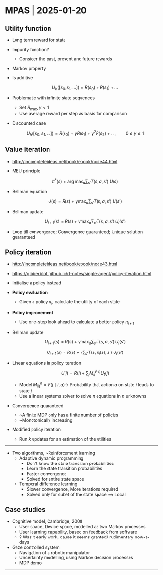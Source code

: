 # MPAS | 2025-01-20

## Utility function

- Long term reward for state
- Impurity function?
  - Consider the past, present and future rewards
- Markov property
- Is additive

  $$
  U_h([s_0, s_1, \dots]) = R(s_0) + R(s_1) + \dots
  $$

- Problematic with infinite state sequences
  - Set $R_{\max}, \gamma < 1$
  - Use average reward per step as basis for comparison
- Discounted case

  $$
  U_h([s_0, s_1, \dots]) = R(s_0) + \gamma R(s_1) + \gamma^2 R(s_2) + \dots, \qquad 0 \leq \gamma \leq 1
  $$

## Value iteration

- <http://incompleteideas.net/book/ebook/node44.html>
- MEU principle

  $$
  \pi^*(s) = \arg \max_{a} \sum_{s'} T(s, a, s') \ U(s)
  $$

- Bellman equation

  $$
  U(s) = R(s) + \gamma \max_{a} \sum_{s'} T(s, a, s') \ U(s')
  $$

- Bellman update

  $$
  U_{i+1}(s) = R(s) + \gamma \max_{a} \sum_{s'} T(s, a, s') \ U_i(s')
  $$

- Loop till convergence; Convergence guaranteed; Unique solution guaranteed

## Policy iteration

- <http://incompleteideas.net/book/ebook/node43.html>
- <https://gibberblot.github.io/rl-notes/single-agent/policy-iteration.html>
- Initialise a policy instead
- **Policy evaluation**
  - Given a policy $\pi_i$, calculate the utility of each state
- **Policy improvement**
  - Use one-step look ahead to calculate a better policy $\pi_{i+1}$
- Bellman update

  $$
  U_{i+1}(s) = R(s) + \gamma \max_{a} \sum_{s'} T(s, a, s') \ U_i(s')
  $$

  $$
  U_{i+1}(s) = R(s) + \gamma \sum_{s'} T(s, \pi_i(s), s') \ U_i(s')
  $$

- Linear equations in policy iteration

  $$
  U(i) = R(i) + \sum_{j} M_{ij}^{P(i)} U_t(j)
  $$

  - Model $M_{ij]}^{a} = P(j \mid i, a) \rightarrow$ Probability that action $a$ on state $i$ leads to state $j$
  - Use a linear systems solver to solve $n$ equations in $n$ unknowns
- Convergence guaranteed
  - ~A finite MDP only has a finite number of policies
  - ~Monotonically increasing
- Modified policy iteration
  - Run $k$ updates for an estimation of the utilities

---

- Two algorithms, ~Reinforcement learning
  - Adaptive dynamic programming
    - Don't know the state transition probabilities
    - Learn the state transition probabilities
    - Faster convergence
    - Solved for entire state space
  - Temporal difference learning
    - Slower convergence, More iterations required
    - Solved only for subet of the state space $\implies$ Local

## Case studies

- Cognitive model, Cambridge, 2008
  - User space, Device space, modelled as two Markov processes
  - User learning capability, based on feedback from software
  - ? Was it early work, cause it seems granted/ rudimentary now-a-days
- Gaze controlled system
  - Navigation of a robotic manipulator
  - Uncertainty modelling, using Markov decision processes
  - MDP demo

---

